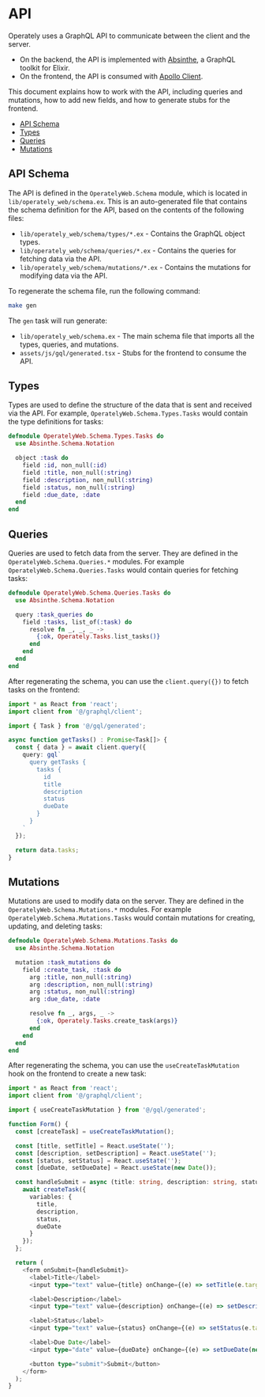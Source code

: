 # API

Operately uses a GraphQL API to communicate between the client and the server.

- On the backend, the API is implemented with [Absinthe](https://absinthe-graphql.org/), a GraphQL toolkit for Elixir.
- On the frontend, the API is consumed with [Apollo Client](https://www.apollographql.com/docs/react/).

This document explains how to work with the API, including queries and mutations,
how to add new fields, and how to generate stubs for the frontend.

- [API Schema](#api-schema)
- [Types](#types)
- [Queries](#queries)
- [Mutations](#mutations)

## API Schema

The API is defined in the `OperatelyWeb.Schema` module, which is located in `lib/operately_web/schema.ex`.
This is an auto-generated file that contains the schema definition for the API, based on the
contents of the following files:

- `lib/operately_web/schema/types/*.ex` - Contains the GraphQL object types.
- `lib/operately_web/schema/queries/*.ex` - Contains the queries for fetching data via the API.
- `lib/operately_web/schema/mutations/*.ex` - Contains the mutations for modifying data via the API.

To regenerate the schema file, run the following command:

```bash
make gen
```

The `gen` task will run generate:

- `lib/operately_web/schema.ex` - The main schema file that imports all the types, queries, and mutations.
- `assets/js/gql/generated.tsx` - Stubs for the frontend to consume the API.

## Types

Types are used to define the structure of the data that is sent and received via the API.
For example, `OperatelyWeb.Schema.Types.Tasks` would contain the type definitions for tasks:

```elixir
defmodule OperatelyWeb.Schema.Types.Tasks do
  use Absinthe.Schema.Notation

  object :task do
    field :id, non_null(:id)
    field :title, non_null(:string)
    field :description, non_null(:string)
    field :status, non_null(:string)
    field :due_date, :date
  end
end
```

## Queries

Queries are used to fetch data from the server. They are defined in the `OperatelyWeb.Schema.Queries.*` modules.
For example `OperatelyWeb.Schema.Queries.Tasks` would contain queries for fetching tasks:

```elixir
defmodule OperatelyWeb.Schema.Queries.Tasks do
  use Absinthe.Schema.Notation

  query :task_queries do
    field :tasks, list_of(:task) do
      resolve fn _, _, _ ->
        {:ok, Operately.Tasks.list_tasks()}
      end
    end
  end
end
```

After regenerating the schema, you can use the `client.query({})` to fetch tasks on the frontend:

```typescript
import * as React from 'react';
import client from '@/graphql/client';

import { Task } from '@/gql/generated';

async function getTasks() : Promise<Task[]> {
  const { data } = await client.query({
    query: gql`
      query getTasks {
        tasks {
          id
          title
          description
          status
          dueDate
        }
      }
    `
  });

  return data.tasks;
}
```

## Mutations

Mutations are used to modify data on the server. They are defined in the `OperatelyWeb.Schema.Mutations.*` modules.
For example `OperatelyWeb.Schema.Mutations.Tasks` would contain mutations for creating, updating, and deleting tasks:

```elixir
defmodule OperatelyWeb.Schema.Mutations.Tasks do
  use Absinthe.Schema.Notation

  mutation :task_mutations do
    field :create_task, :task do
      arg :title, non_null(:string)
      arg :description, non_null(:string)
      arg :status, non_null(:string)
      arg :due_date, :date

      resolve fn _, args, _ ->
        {:ok, Operately.Tasks.create_task(args)}
      end
    end
  end
end
```

After regenerating the schema, you can use the `useCreateTaskMutation` hook on the frontend to create a new task:

```typescript
import * as React from 'react';
import client from '@/graphql/client';

import { useCreateTaskMutation } from '@/gql/generated';

function Form() {
  const [createTask] = useCreateTaskMutation();

  const [title, setTitle] = React.useState('');
  const [description, setDescription] = React.useState('');
  const [status, setStatus] = React.useState('');
  const [dueDate, setDueDate] = React.useState(new Date());

  const handleSubmit = async (title: string, description: string, status: string, dueDate: Date) => {
    await createTask({
      variables: {
        title,
        description,
        status,
        dueDate
      }
    });
  };

  return (
    <form onSubmit={handleSubmit}>
      <label>Title</label>
      <input type="text" value={title} onChange={(e) => setTitle(e.target.value)} />

      <label>Description</label>
      <input type="text" value={description} onChange={(e) => setDescription(e.target.value)} />

      <label>Status</label>
      <input type="text" value={status} onChange={(e) => setStatus(e.target.value)} />

      <label>Due Date</label>
      <input type="date" value={dueDate} onChange={(e) => setDueDate(new Date(e.target.value))} />

      <button type="submit">Submit</button>
    </form>
  );
}
```
